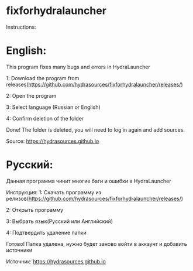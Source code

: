# fixforhydralauncher


Instructions:

# English:

This program fixes many bugs and errors in HydraLauncher


1: Download the program from releases(https://github.com/hydrasources/fixforhydralauncher/releases/)

2: Open the program

3: Select language (Russian or English)

4: Confirm deletion of the folder



Done! The folder is deleted, you will need to log in again and add sources.

Source:
https://hydrasources.github.io



# Русский:

Данная программа чинит многие баги и ошибки в HydraLauncher

Инструкция:
1: Скачать программу из релизов(https://github.com/hydrasources/fixforhydralauncher/releases/)

2: Открыть программу

3: Выбрать язык(Русский или Английский)

4: Подтвердить удаление папки



Готово! Папка удалена, нужно будет заново войти в аккаунт и добавить источники

Источник:
https://hydrasources.github.io
